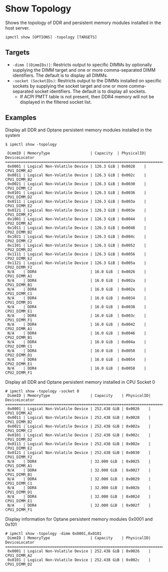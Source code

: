 # Show Topology

Shows the topology of DDR and persistent memory modules installed in the host server.

```text
ipmctl show [OPTIONS] -topology [TARGETS]
```

## **Targets**

* `-dimm [(DimmIDs)]`: Restricts output to specific DIMMs by optionally supplying the DIMM target and one or more comma-separated DIMM identifiers. The default is to display all DIMMs.
* `-socket (SocketIDs)`: Restricts output to the DIMMs installed on specific sockets by supplying the socket target and one or more comma-separated socket identifiers. The default is to display all sockets.
  * If ACPI PMTT table is not present, then DDR4 memory will not be displayed in the filtered socket list.

## **Examples**

Display all DDR and Optane persistent memory modules installed in the system

```text
$ ipmctl show -topology

 DimmID | MemoryType                  | Capacity  | PhysicalID| DeviceLocator
==============================================================================
 0x0001 | Logical Non-Volatile Device | 126.3 GiB | 0x0028    | CPU1_DIMM_A2
 0x0011 | Logical Non-Volatile Device | 126.3 GiB | 0x002c    | CPU1_DIMM_B2
 0x0021 | Logical Non-Volatile Device | 126.3 GiB | 0x0030    | CPU1_DIMM_C2
 0x0101 | Logical Non-Volatile Device | 126.3 GiB | 0x0036    | CPU1_DIMM_D2
 0x0111 | Logical Non-Volatile Device | 126.3 GiB | 0x003a    | CPU1_DIMM_E2
 0x0121 | Logical Non-Volatile Device | 126.3 GiB | 0x003e    | CPU1_DIMM_F2
 0x1001 | Logical Non-Volatile Device | 126.3 GiB | 0x0044    | CPU2_DIMM_A2
 0x1011 | Logical Non-Volatile Device | 126.3 GiB | 0x0048    | CPU2_DIMM_B2
 0x1021 | Logical Non-Volatile Device | 126.3 GiB | 0x004c    | CPU2_DIMM_C2
 0x1101 | Logical Non-Volatile Device | 126.3 GiB | 0x0052    | CPU2_DIMM_D2
 0x1111 | Logical Non-Volatile Device | 126.3 GiB | 0x0056    | CPU2_DIMM_E2
 0x1121 | Logical Non-Volatile Device | 126.3 GiB | 0x005a    | CPU2_DIMM_F2
 N/A    | DDR4                        | 16.0 GiB  | 0x0026    | CPU1_DIMM_A1
 N/A    | DDR4                        | 16.0 GiB  | 0x002a    | CPU1_DIMM_B1
 N/A    | DDR4                        | 16.0 GiB  | 0x002e    | CPU1_DIMM_C1
 N/A    | DDR4                        | 16.0 GiB  | 0x0034    | CPU1_DIMM_D1
 N/A    | DDR4                        | 16.0 GiB  | 0x0038    | CPU1_DIMM_E1
 N/A    | DDR4                        | 16.0 GiB  | 0x003c    | CPU1_DIMM_F1
 N/A    | DDR4                        | 16.0 GiB  | 0x0042    | CPU2_DIMM_A1
 N/A    | DDR4                        | 16.0 GiB  | 0x0046    | CPU2_DIMM_B1
 N/A    | DDR4                        | 16.0 GiB  | 0x004a    | CPU2_DIMM_C1
 N/A    | DDR4                        | 16.0 GiB  | 0x0050    | CPU2_DIMM_D1
 N/A    | DDR4                        | 16.0 GiB  | 0x0054    | CPU2_DIMM_E1
 N/A    | DDR4                        | 16.0 GiB  | 0x0058    | CPU2_DIMM_F1
```

Display all DDR and Optane persistent memory installed in CPU Socket 0

```text
# ipmctl show -topology -socket 0
 DimmID | MemoryType                  | Capacity    | PhysicalID| DeviceLocator
================================================================================
 0x0001 | Logical Non-Volatile Device | 252.438 GiB | 0x0026    | CPU1_DIMM_A2
 0x0011 | Logical Non-Volatile Device | 252.438 GiB | 0x0028    | CPU1_DIMM_B2
 0x0021 | Logical Non-Volatile Device | 252.438 GiB | 0x002a    | CPU1_DIMM_C2
 0x0101 | Logical Non-Volatile Device | 252.438 GiB | 0x002c    | CPU1_DIMM_D2
 0x0111 | Logical Non-Volatile Device | 252.438 GiB | 0x002e    | CPU1_DIMM_E2
 0x0121 | Logical Non-Volatile Device | 252.438 GiB | 0x0030    | CPU1_DIMM_F2
 N/A    | DDR4                        | 32.000 GiB  | 0x0025    | CPU1_DIMM_A1
 N/A    | DDR4                        | 32.000 GiB  | 0x0027    | CPU1_DIMM_B1
 N/A    | DDR4                        | 32.000 GiB  | 0x0029    | CPU1_DIMM_C1
 N/A    | DDR4                        | 32.000 GiB  | 0x002b    | CPU1_DIMM_D1
 N/A    | DDR4                        | 32.000 GiB  | 0x002d    | CPU1_DIMM_E1
 N/A    | DDR4                        | 32.000 GiB  | 0x002f    | CPU1_DIMM_F1
```

 Display information for Optane persistent memory modules 0x0001 and 0x101

```text
# ipmctl show -topology -dimm 0x0001,0x0101
 DimmID | MemoryType                  | Capacity    | PhysicalID| DeviceLocator
================================================================================
 0x0001 | Logical Non-Volatile Device | 252.438 GiB | 0x0026    | CPU1_DIMM_A2
 0x0101 | Logical Non-Volatile Device | 252.438 GiB | 0x002c    | CPU1_DIMM_D2
```

